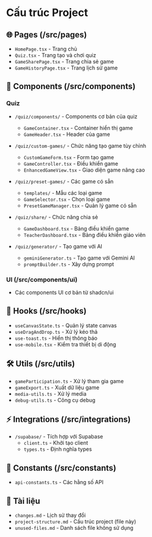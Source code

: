 
# Cấu trúc Project

## 🌐 Pages (/src/pages)
- `HomePage.tsx` - Trang chủ
- `Quiz.tsx` - Trang tạo và chơi quiz
- `GameSharePage.tsx` - Trang chia sẻ game
- `GameHistoryPage.tsx` - Trang lịch sử game

## 🧩 Components (/src/components)

### Quiz
- `/quiz/components/` - Components cơ bản của quiz
  - `GameContainer.tsx` - Container hiển thị game
  - `GameHeader.tsx` - Header của game 

- `/quiz/custom-games/` - Chức năng tạo game tùy chỉnh
  - `CustomGameForm.tsx` - Form tạo game
  - `GameController.tsx` - Điều khiển game
  - `EnhancedGameView.tsx` - Giao diện game nâng cao

- `/quiz/preset-games/` - Các game có sẵn
  - `templates/` - Mẫu các loại game
  - `GameSelector.tsx` - Chọn loại game
  - `PresetGameManager.tsx` - Quản lý game có sẵn

- `/quiz/share/` - Chức năng chia sẻ
  - `GameDashboard.tsx` - Bảng điều khiển game
  - `TeacherDashboard.tsx` - Bảng điều khiển giáo viên

- `/quiz/generator/` - Tạo game với AI
  - `geminiGenerator.ts` - Tạo game với Gemini AI
  - `promptBuilder.ts` - Xây dựng prompt

### UI (/src/components/ui)
- Các components UI cơ bản từ shadcn/ui

## 🎯 Hooks (/src/hooks)
- `useCanvasState.ts` - Quản lý state canvas
- `useDragAndDrop.ts` - Xử lý kéo thả
- `use-toast.ts` - Hiển thị thông báo
- `use-mobile.tsx` - Kiểm tra thiết bị di động

## 🛠 Utils (/src/utils)
- `gameParticipation.ts` - Xử lý tham gia game
- `gameExport.ts` - Xuất dữ liệu game
- `media-utils.ts` - Xử lý media
- `debug-utils.ts` - Công cụ debug

## ⚡ Integrations (/src/integrations)
- `/supabase/` - Tích hợp với Supabase
  - `client.ts` - Khởi tạo client
  - `types.ts` - Định nghĩa types

## 📝 Constants (/src/constants)
- `api-constants.ts` - Các hằng số API

## 📒 Tài liệu
- `changes.md` - Lịch sử thay đổi
- `project-structure.md` - Cấu trúc project (file này)
- `unused-files.md` - Danh sách file không sử dụng


